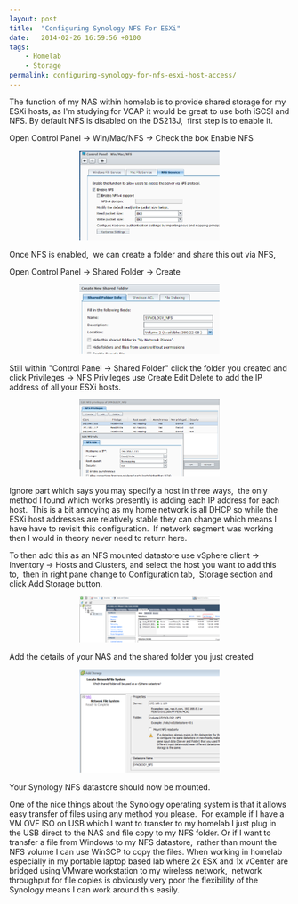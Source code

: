 ```yaml
---
layout: post
title:  "Configuring Synology NFS For ESXi"
date:   2014-02-26 16:59:56 +0100
tags:
    - Homelab
    - Storage
permalink: configuring-synology-for-nfs-esxi-host-access/
---
```

The function of my NAS within homelab is to provide shared storage for my ESXi hosts, as I'm studying for VCAP it 
would be great to use both iSCSI and NFS. By default NFS is disabled on the DS213J,  first step is to enable it.

Open Control Panel -&gt; Win/Mac/NFS -&gt; Check the box Enable NFS

<center><img src="/images/SynologyNFS1.png" width="50%"></center>

Once NFS is enabled,  we can create a folder and share this out via NFS,

Open Control Panel -&gt; Shared Folder -&gt; Create

<center><img src="/images/SynologyNFS2.png" width="50%"></center>

Still within "Control Panel -&gt; Shared Folder" click the folder you created and click Privileges -&gt; NFS 
Privileges use Create Edit Delete to add the IP address of all your ESXi hosts.

<center><img src="/images/SynologyNFS3.png" width="50%"></center>

Ignore part which says you may specify a host in three ways,  the only method I found which works presently is adding each IP address for each host.  This is a bit annoying as my home network is all DHCP so while the ESXi host addresses are relatively stable they can change which means I have have to revisit this configuration.  If network segment was working then I would in theory never need to return here.

To then add this as an NFS mounted datastore use vSphere client -&gt; Inventory -&gt; Hosts and Clusters, and select 
the host you want to add this to,  then in right pane change to Configuration tab,  Storage section and click Add 
Storage button.

<center><img src="/images/SynologyNFS4.png" width="50%"></center>

Add the details of your NAS and the shared folder you just created

<center><img src="/images/SynologyNFS5.png" width="50%"></center>

Your Synology NFS datastore should now be mounted.

One of the nice things about the Synology operating system is that it allows easy transfer of files using 
any method you please.  For example if I have a VM OVF ISO on USB which I want to transfer to my homelab I 
just plug in the USB direct to the NAS and file copy to my NFS folder. Or if I want to transfer a file from 
Windows to my NFS datastore,  rather than mount the NFS volume I can use WinSCP to copy the files. When working 
in homelab especially in my portable laptop based lab where 2x ESX and 1x vCenter are bridged using VMware 
workstation to my wireless network,  network throughput for file copies is obviously very poor the flexibility 
of the Synology means I can work around this easily.